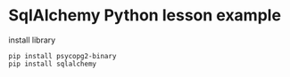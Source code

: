 # SqlAlchemy Python lesson example  
      
install library  
    
```
pip install psycopg2-binary 
pip install sqlalchemy 
``` 
  
  
 
 
